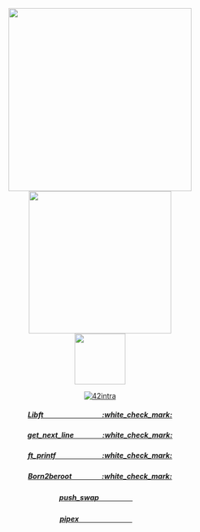 <p align="center">
  <img width="360" src="https://github-readme-stats.vercel.app/api?username=kodpe&hide_title=true&hide=issues,contribs&count_private=true&include_all_commits=true&show_icons=true&custom_title=Stats&hide_border=true&theme=github_dark&title_color=FFFFFF&text_color=FFFFFF&icon_color=FFFFFF&bg_color=&border_color=&border_radius=0" />
  <img width="280" src="https://github-readme-stats.vercel.app/api/top-langs/?username=kodpe&count_private=true&hide_title=true&langs_count=2&hide=html,makefile,batchfile,css&layout=compact&custom_title=Languages&hide_border=true&theme=github_dark&title_color=FFFFFF&text_color=FFFFFF&icon_color=&bg_color=&border_color=&border_radius=0" />
  <br />
  <img width="100" src="https://media.giphy.com/avatars/jonasnienhaus/pW2cA1M77eYr.gif" />
  <br />
  <p align="center">
    <a href="https://profile.intra.42.fr/users/sloquet">
      <img alt="42intra" src="https://img.shields.io/badge/cursus-lvl 2.11-white?style=for-the-badge&logo=42&labelColor=000000&Color=FFFFFF&logoWidth=20"<a/>
  </p>
  <h5 align="center">Libft&emsp;&emsp;&emsp;&emsp;&emsp;&emsp;&emsp;&emsp;&nbsp;:white_check_mark:</h5>
  <h5 align="center">get_next_line&emsp;&emsp;&emsp;&emsp;:white_check_mark:</h5>
  <h5 align="center">ft_printf&emsp;&emsp;&emsp;&emsp;&emsp;&emsp;&ensp;:white_check_mark:</h5>
  <h5 align="center">Born2beroot&emsp;&emsp;&emsp;&emsp;&nbsp;:white_check_mark:</h5>
  <h5 align="center">push_swap&emsp;&emsp;&emsp;&emsp;&ensp;&nbsp;<img width="16" src="https://c.tenor.com/5o2p0tH5LFQAAAAi/hug.gif" /> </h5>
  <h5 align="center">pipex&emsp;&emsp;&emsp;&emsp;&emsp;&emsp;&emsp;&ensp;<img width="16" src="https://c.tenor.com/5o2p0tH5LFQAAAAi/hug.gif" /> </h5>
</p>
<!--


# helo

<p>
  
  jhkjh
 </p>
 <p align="center">
 <h2 align="center">GitHub Readme Stats</h2>
 <p align="left">Get dynamically generated GitHub stats on your readmes!</p>
</p>

<a href="https://github.com/kodpe/42test-gnl-station-2022">
  <img align="center" src="https://github-readme-stats.vercel.app/api/pin/?username=kodpe&repo=42test-gnl-station-2022" />
</a>

<a href="https://github.com/kodpe/42test-printf">
  <img align="center" src="https://github-readme-stats.vercel.app/api/pin/?username=kodpe&repo=42test-printf" />
</a>
-->

<!--
- 📫 How to reach me:<br>
by e-mail: [![Mail](https://img.shields.io/badge/-Mail-blue?style=flat&logo=Gmail&logoColor=white&link=mailto:MAIL@gmail.com)](mailto:MAIL@gmail.com)<br>
on LinkedIn: [![Linkedin Profile](https://img.shields.io/badge/-LinkedIn_Profile-0072b1?style=flat&logo=Linkedin&logoColor=white&link=https://www.linkedin.com/in/USER/)](https://www.linkedin.com/in/USER/)<br>

Here are some ideas to get you started:

- 🔭 I’m currently working on ...
- 🌱 I’m currently learning ...
- 👯 I’m looking to collaborate on ...
- 🤔 I’m looking for help with ...
- 💬 Ask me about ...
- 📫 How to reach me: ...
- 😄 Pronouns: ...
- ⚡ Fun fact: ...

  <img align="center" src="https://github-readme-stats.vercel.app/api/pin/?username=kodpe&repo=github-readme-stats" />

![Alt text](header.png?raw=true "Title")

-->


